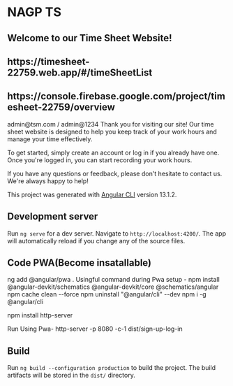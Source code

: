 # NAGP TS
<div>
    <h2>Welcome to our Time Sheet Website!</h2>
    <h2>https://timesheet-22759.web.app/#/timeSheetList</h2>
    <h2>https://console.firebase.google.com/project/timesheet-22759/overview</h2>
    <p> admin@tsm.com  / admin@1234
Thank you for visiting our site! Our time sheet website is designed to help you keep track of your work hours and manage your time effectively.</p>
    <p>To get started, simply create an account or log in if you already have one. Once you're logged in, you can start recording your work hours.</p>
    <p>If you have any questions or feedback, please don't hesitate to contact us. We're always happy to help!</p>
</div>



This project was generated with [Angular CLI](https://github.com/angular/angular-cli) version 13.1.2.



## Development server

Run `ng serve` for a dev server. Navigate to `http://localhost:4200/`. The app will automatically reload if you change any of the source files.

## Code PWA(Become insatallable)

ng add @angular/pwa  .
Usingful command during Pwa setup  -
npm install @angular-devkit/schematics @angular-devkit/core @schematics/angular
npm cache clean --force
npm uninstall    "@angular/cli" --dev
npm i -g @angular/cli

npm install http-server

Run Using Pwa-
 http-server -p 8080 -c-1 dist/sign-up-log-in



## Build

Run `ng build --configuration production` to build the project. The build artifacts will be stored in the `dist/` directory.




